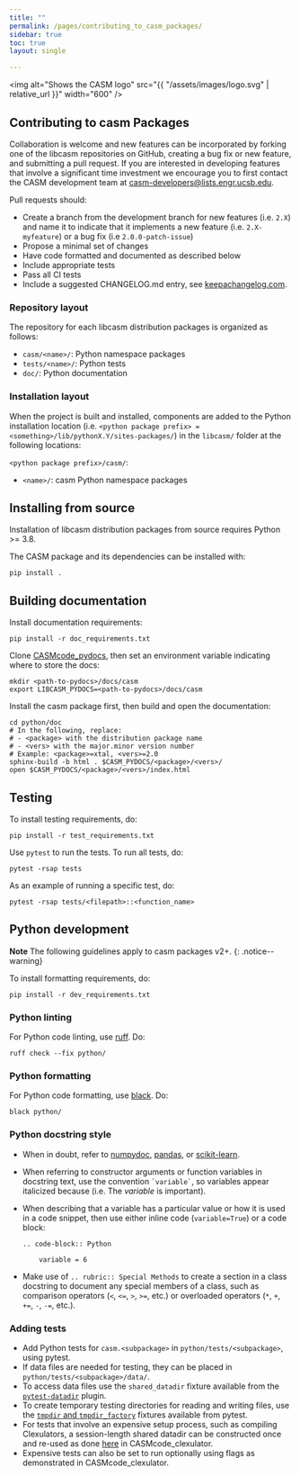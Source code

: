 ```yaml
---
title: ""
permalink: /pages/contributing_to_casm_packages/
sidebar: true
toc: true
layout: single

---
```


<img alt="Shows the CASM logo" src="{{ "/assets/images/logo.svg" | relative_url }}" width="600" />

## Contributing to casm Packages

Collaboration is welcome and new features can be incorporated by forking one of the libcasm repositories on GitHub, creating a bug fix or new feature, and submitting a pull request. If you are interested in developing features that involve a significant time investment we encourage you to first contact the CASM development team at <casm-developers@lists.engr.ucsb.edu>.

Pull requests should:

- Create a branch from the development branch for new features (i.e. `2.X`) and name it to indicate that it implements a new feature (i.e. `2.X-myfeature`) or a bug fix (i.e `2.0.0-patch-issue`)
- Propose a minimal set of changes
- Have code formatted and documented as described below
- Include appropriate tests
- Pass all CI tests
- Include a suggested CHANGELOG.md entry, see [keepachangelog.com](https://keepachangelog.com).


### Repository layout

The repository for each libcasm distribution packages is organized as follows:

- `casm/<name>/`: Python namespace packages
- `tests/<name>/`: Python tests
- `doc/`: Python documentation


### Installation layout

When the project is built and installed, components are added to the Python installation location (i.e. `<python package prefix> = <something>/lib/pythonX.Y/sites-packages/`) in the `libcasm/` folder at the following locations:

`<python package prefix>/casm/`:

- `<name>/`: casm Python namespace packages


## Installing from source

Installation of libcasm distribution packages from source requires Python >= 3.8.

The CASM package and its dependencies can be installed with:

    pip install .


## Building documentation

Install documentation requirements:

    pip install -r doc_requirements.txt

Clone [CASMcode_pydocs](https://github.com/prisms-center/CASMcode_pydocs), then set an environment variable indicating where to store the docs:

    mkdir <path-to-pydocs>/docs/casm
    export LIBCASM_PYDOCS=<path-to-pydocs>/docs/casm


Install the casm package first, then build and open the documentation:

    cd python/doc
    # In the following, replace:
    # - <package> with the distribution package name
    # - <vers> with the major.minor version number
    # Example: <package>=xtal, <vers>=2.0
    sphinx-build -b html . $CASM_PYDOCS/<package>/<vers>/
    open $CASM_PYDOCS/<package>/<vers>/index.html


## Testing

To install testing requirements, do:

    pip install -r test_requirements.txt

Use `pytest` to run the tests. To run all tests, do:

    pytest -rsap tests

As an example of running a specific test, do:

    pytest -rsap tests/<filepath>::<function_name>


## Python development

**Note** The following guidelines apply to casm packages v2+.
{: .notice--warning}

To install formatting requirements, do:

    pip install -r dev_requirements.txt


### Python linting

For Python code linting, use [ruff](https://beta.ruff.rs/docs/). Do:

    ruff check --fix python/


### Python formatting

For Python code formatting, use [black](https://black.readthedocs.io). Do:

    black python/

### Python docstring style

- When in doubt, refer to [numpydoc](https://numpydoc.readthedocs.io/en/latest/format.html), [pandas](https://pandas.pydata.org/docs/development/contributing_documentation.html), or [scikit-learn](https://scikit-learn.org/dev/developers/contributing.html#documentation).
- When referring to constructor arguments or function variables in docstring text, use the convention ``` `variable` ```, so variables appear italicized because (i.e. The *variable* is important).
- When describing that a variable has a particular value or how it is used in a code snippet, then use either inline code (```variable=True```) or a code block:

  ```
  .. code-block:: Python

      variable = 6
  ```
- Make use of ```.. rubric:: Special Methods``` to create a section in a class docstring to document any special members of a class, such as comparison operators (`<`, `<=`, `>`, `>=`, etc.) or overloaded operators (`*`, `+`, `+=`, `-`, `-=`, etc.).


### Adding tests

- Add Python tests for `casm.<subpackage>` in `python/tests/<subpackage>`, using pytest.
- If data files are needed for testing, they can be placed in `python/tests/<subpackage>/data/`.
- To access data files use the `shared_datadir` fixture available from the [`pytest-datadir`](https://pypi.org/project/pytest-datadir/) plugin.
- To create temporary testing directories for reading and writing files, use the [`tmpdir` and `tmpdir_factory`](https://docs.pytest.org/en/7.4.x/how-to/tmp_path.html#the-tmpdir-and-tmpdir-factory-fixtures) fixtures available from pytest.
- For tests that involve an expensive setup process, such as compiling Clexulators, a session-length shared datadir can be constructed once and re-used as done [here](https://github.com/prisms-center/CASMcode_clexulator/blob/main/python/tests/clexulator/conftest.py) in CASMcode_clexulator.
- Expensive tests can also be set to run optionally using flags as demonstrated in CASMcode_clexulator.


